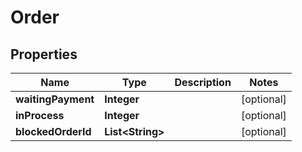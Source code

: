 

# Order


## Properties

| Name | Type | Description | Notes |
|------------ | ------------- | ------------- | -------------|
|**waitingPayment** | **Integer** |  |  [optional] |
|**inProcess** | **Integer** |  |  [optional] |
|**blockedOrderId** | **List&lt;String&gt;** |  |  [optional] |



